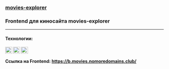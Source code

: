### [movies-explorer](https://b.movies.nomoredomains.club/)
### Frontend для киносайта movies-explorer
***
#### Технологии:

<img align="left" width="22px" src="https://simpleicons.org/icons/javascript.svg" />
<img align="left" width="22px" src="https://simpleicons.org/icons/react.svg" />
<img align="left" width="22px" src="https://simpleicons.org/icons/css3.svg" />

</br>

#### Ссылка на Frontend: https://b.movies.nomoredomains.club/
